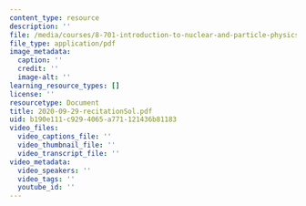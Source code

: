 ```yaml
---
content_type: resource
description: ''
file: /media/courses/8-701-introduction-to-nuclear-and-particle-physics-fall-2020/2020-09-29-recitationsol.pdf
file_type: application/pdf
image_metadata:
  caption: ''
  credit: ''
  image-alt: ''
learning_resource_types: []
license: ''
resourcetype: Document
title: 2020-09-29-recitationSol.pdf
uid: b190e111-c929-4065-a771-121436b81183
video_files:
  video_captions_file: ''
  video_thumbnail_file: ''
  video_transcript_file: ''
video_metadata:
  video_speakers: ''
  video_tags: ''
  youtube_id: ''
---
```

